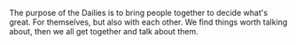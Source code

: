 The purpose of the Dailies is to bring people together to decide what's great. For themselves, but also with each other. We find things worth talking about, then we all get together and talk about them.